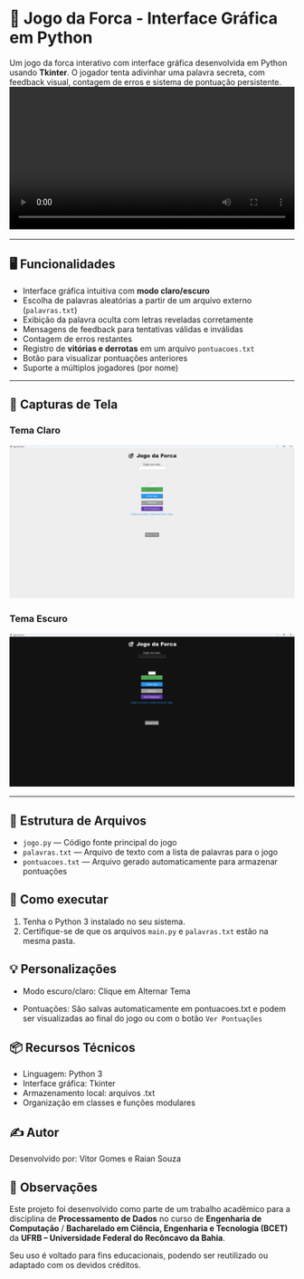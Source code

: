# 🎯 Jogo da Forca - Interface Gráfica em Python

Um jogo da forca interativo com interface gráfica desenvolvida em Python usando **Tkinter**. O jogador tenta adivinhar uma palavra secreta, com feedback visual, contagem de erros e sistema de pontuação persistente.
<video controls style="width: 100%; max-width: 100%; height: auto;"><source src="assets/Jogo da Forca.mp4" type="video/mp4"></video>

---

## 🖥️ Funcionalidades

- Interface gráfica intuitiva com **modo claro/escuro**
- Escolha de palavras aleatórias a partir de um arquivo externo (`palavras.txt`)
- Exibição da palavra oculta com letras reveladas corretamente
- Mensagens de feedback para tentativas válidas e inválidas
- Contagem de erros restantes
- Registro de **vitórias e derrotas** em um arquivo `pontuacoes.txt`
- Botão para visualizar pontuações anteriores
- Suporte a múltiplos jogadores (por nome)

---

## 📸 Capturas de Tela

### Tema Claro
![Tema Claro](assets/tema%20claro.png)

### Tema Escuro
![Tema Escuro](assets/tema%20escuro.png)

---

## 📂 Estrutura de Arquivos

- `jogo.py` — Código fonte principal do jogo
- `palavras.txt` — Arquivo de texto com a lista de palavras para o jogo
- `pontuacoes.txt` — Arquivo gerado automaticamente para armazenar pontuações

## 🚀 Como executar

1. Tenha o Python 3 instalado no seu sistema.
2. Certifique-se de que os arquivos `main.py` e `palavras.txt` estão na mesma pasta.

## 💡 Personalizações

- Modo escuro/claro: Clique em Alternar Tema

- Pontuações: São salvas automaticamente em pontuacoes.txt e podem ser visualizadas ao final do jogo ou com o botão `Ver Pontuações`

## 📦 Recursos Técnicos

- Linguagem: Python 3
- Interface gráfica: Tkinter
- Armazenamento local: arquivos .txt
- Organização em classes e funções modulares

## ✍️ Autor
Desenvolvido por:
Vitor Gomes e Raian Souza

## 📜 Observações

Este projeto foi desenvolvido como parte de um trabalho acadêmico para a disciplina de **Processamento de Dados** no curso de **Engenharia de Computação** / **Bacharelado em Ciência, Engenharia e Tecnologia (BCET)** da **UFRB – Universidade Federal do Recôncavo da Bahia**.

Seu uso é voltado para fins educacionais, podendo ser reutilizado ou adaptado com os devidos créditos.
